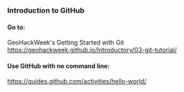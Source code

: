 ### Introduction to GitHub

#### Go to: 
GeoHackWeek's Getting Started with Git  
https://geohackweek.github.io/Introductory/03-git-tutorial/

#### Use GitHub with no command line:  
https://guides.github.com/activities/hello-world/

